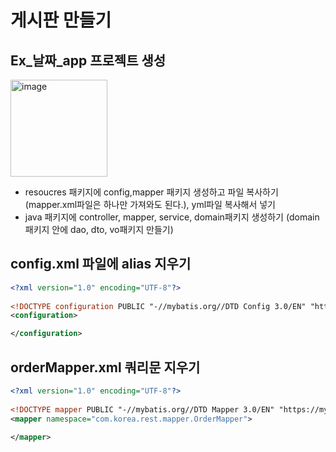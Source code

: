 # 게시판 만들기

## Ex_날짜_app 프로젝트 생성

<img width="155" alt="image" src="https://github.com/to7485/Web1500/assets/54658614/d3388ad6-1557-4127-be22-3dd0d49f39ef">

- resoucres 패키지에 config,mapper 패키지 생성하고 파일 복사하기(mapper.xml파일은 하나만 가져와도 된다.), yml파일 복사해서 넣기
- java 패키지에 controller, mapper, service, domain패키지 생성하기 (domain 패키지 안에 dao, dto, vo패키지 만들기)

## config.xml 파일에 alias 지우기
```xml
<?xml version="1.0" encoding="UTF-8"?>
	  
<!DOCTYPE configuration PUBLIC "-//mybatis.org//DTD Config 3.0/EN" "https://mybatis.org/dtd/mybatis-3-config.dtd">
<configuration>

</configuration>
```

## orderMapper.xml 쿼리문 지우기
```xml
<?xml version="1.0" encoding="UTF-8"?>
	  
<!DOCTYPE mapper PUBLIC "-//mybatis.org//DTD Mapper 3.0/EN" "https://mybatis.org/dtd/mybatis-3-mapper.dtd">
<mapper namespace="com.korea.rest.mapper.OrderMapper">

</mapper>
```





